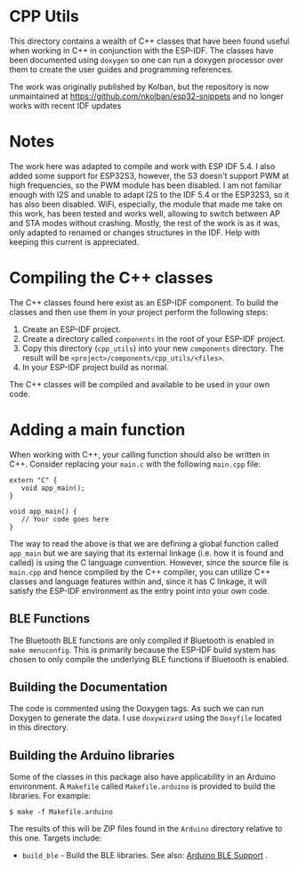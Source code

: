 # CPP Utils
This directory contains a wealth of C++ classes that have been found useful when working in C++ in conjunction
with the ESP-IDF.  The classes have been documented using `doxygen` so one can run a doxygen processor over them
to create the user guides and programming references.

The work was originally published by Kolban, but the repository is now unmaintained at https://github.com/nkolban/esp32-snippets and no longer works with recent IDF updates

# Notes
The work here was adapted to compile and work with ESP IDF 5.4. I also added some support for ESP32S3, however, the S3 doesn't support PWM at high frequencies, so the PWM module has been disabled. I am not familiar enough with I2S and unable to adapt I2S to the IDF 5.4 or the ESP32S3, so it has also been disabled. WiFi, especially, the module that made me take on this work, has been tested and works well, allowing to switch between AP and STA modes without crashing. Mostly, the rest of the work is as it was, only adapted to renamed or changes structures in the IDF. Help with keeping this current is appreciated.

# Compiling the C++ classes
The C++ classes found here exist as an ESP-IDF component.  To build the classes and then use them in your project perform the following
steps:

1. Create an ESP-IDF project.
2. Create a directory called `components` in the root of your ESP-IDF project.
3. Copy this directory (`cpp_utils`) into your new `components` directory.  The result will be `<project>/components/cpp_utils/<files>`.
4. In your ESP-IDF project build as normal.

The C++ classes will be compiled and available to be used in your own code.

# Adding a main function
When working with C++, your calling function should also be written in C++.  Consider replacing your `main.c` with the following
`main.cpp` file:

```
extern "C" {
   void app_main();
}

void app_main() {
   // Your code goes here
}
```

The way to read the above is that we are defining a global function called `app_main` but we are saying that its external
linkage (i.e. how it is found and called) is using the C language convention.  However, since the source file is `main.cpp` and
hence compiled by the C++ compiler, you can utilize C++ classes and language features within and, since it has C linkage, it will
satisfy the ESP-IDF environment as the entry point into your own code.

## BLE Functions
The Bluetooth BLE functions are only compiled if Bluetooth is enabled in `make menuconfig`.  This is primarily because
the ESP-IDF build system has chosen to only compile the underlying BLE functions if Bluetooth is enabled.

## Building the Documentation
The code is commented using the Doxygen tags.  As such we can run Doxygen to generate the data.  I use `doxywizard` using
the `Doxyfile` located in this directory.

## Building the Arduino libraries
Some of the classes in this package also have applicability in an Arduino environment.  A `Makefile` called `Makefile.arduino` is provided to build the libraries.  For example:

```
$ make -f Makefile.arduino
```

The results of this will be ZIP files found in the `Arduino` directory relative to this one.  Targets include:

* `build_ble` - Build the BLE libraries. See also: [Arduino BLE Support](ArduinoBLE.md) .
